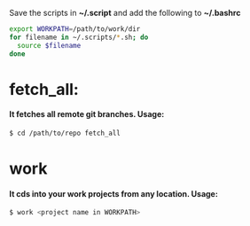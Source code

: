 Save the scripts in **~/.script** and add the following to **~/.bashrc**

```bash
export WORKPATH=/path/to/work/dir
for filename in ~/.scripts/*.sh; do
  source $filename
done
```

# fetch_all:
#### It fetches all remote git branches. Usage:
```bash
$ cd /path/to/repo fetch_all
```

# work
#### It cds into your work projects from any location. Usage:
```bash
$ work <project name in WORKPATH>
